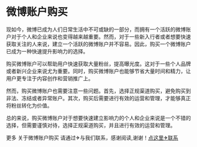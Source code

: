 # 微博账户购买

现如今，微博已成为人们日常生活中不可或缺的一部分，而拥有一个活跃的微博账户对于个人和企业来说也变得越来越重要。然而，对于一些新入行者或者想要快速获取关注的人来说，建立一个活跃的微博账户并不容易。因此，购买一个微博账户已成为一种快速提升影响力的选择。

购买微博账户可以帮助用户快速获取大量粉丝，提高曝光度。这对于一些个人品牌或者新兴企业来说尤为重要。同时，购买微博账户也能够节省大量时间和精力，让用户更专注于内容创作和营销推广上。

然而，购买微博账户也需要注意一些问题。首先，选择正规渠道购买，避免购买到非法、冻结或者异常账户。其次，购买后需要进行有效的运营和管理，才能够真正将粉丝转化为价值。

总的来说，购买微博账户对于想要快速建立影响力的个人和企业来说是一个不错的选择，但需要谨慎对待，选择正规渠道购买，并且进行有效的运营和管理。

更多 关于微博账户购买 请通过✈与我们联系，感谢阅读,谢谢！[点这里✈联系](https://w.k02.cc)